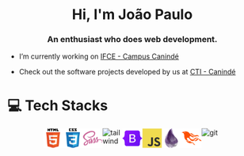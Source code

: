 <h1 align="center">Hi, I'm João Paulo</h1>
<h3 align="center">An enthusiast who does web development.</h3>

- I’m currently working on [IFCE - Campus Canindé](https://ifce.edu.br/caninde)

- Check out the software projects developed by us at [CTI - Canindé](https://cti.caninde.ifce.edu.br)

# 💻 Tech Stacks

<div style="display: flex; justify-content: center; align-items: center; flex-wrap: wrap;">
  <img src="https://raw.githubusercontent.com/devicons/devicon/master/icons/html5/html5-original-wordmark.svg" alt="html5" width="40" height="40"/>
  <img src="https://raw.githubusercontent.com/devicons/devicon/master/icons/css3/css3-original-wordmark.svg" alt="css3" width="40" height="40"/>
  <img src="https://raw.githubusercontent.com/devicons/devicon/master/icons/sass/sass-original.svg" alt="sass" width="40" height="40"/>
  <img src="https://www.vectorlogo.zone/logos/tailwindcss/tailwindcss-icon.svg" alt="tailwind" width="40" height="40"/>
  <img src="https://raw.githubusercontent.com/devicons/devicon/master/icons/bootstrap/bootstrap-original.svg" alt="bootstrap" width="40" height="40"/>
  <img src="https://raw.githubusercontent.com/devicons/devicon/master/icons/javascript/javascript-original.svg" alt="javascript" width="40" height="40"/>
  <img src="https://raw.githubusercontent.com/devicons/devicon/master/icons/elixir/elixir-original.svg" alt="elixir" width="40" height="40"/>
  <img src="https://raw.githubusercontent.com/devicons/devicon/master/icons/phoenix/phoenix-original.svg" alt="phoenix" width="40" height="40"/>
  <img src="https://www.vectorlogo.zone/logos/git-scm/git-scm-icon.svg" alt="git" width="40" height="40"/>
</div>
